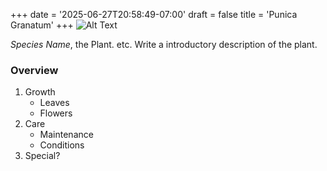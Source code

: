+++
date = '2025-06-27T20:58:49-07:00'
draft = false
title = 'Punica Granatum'
+++
![Alt Text](template.jpeg)

*Species Name*, the Plant. etc. Write a introductory description of the plant.

### Overview
1. Growth
    - Leaves
    - Flowers
2. Care
    - Maintenance 
    - Conditions 
3. Special?

